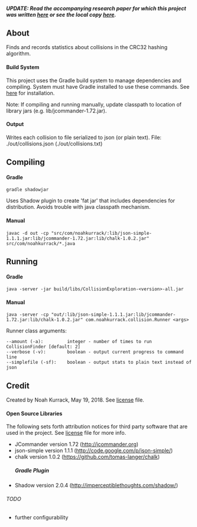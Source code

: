##### UPDATE: Read the accompanying research paper for which this project was written [here](https://www.noahkurrack.com/files/How-birthdays-can-break-encryption.pdf) or see the local copy [here](./write-up.pdf).

## About
Finds and records statistics about collisions in the CRC32 hashing algorithm.

#### Build System
This project uses the Gradle build system to manage dependencies and compiling. System must have Gradle installed to use these commands. See  [here](https://gradle.org/) for installation.

Note: If compiling and running manually, update classpath to location of library jars (e.g. lib/jcommander-1.72.jar).

#### Output
   Writes each collision to file serialized to json (or plain text).
   File: ./out/collisions.json (./out/collisions.txt)

## Compiling
#### Gradle
    gradle shadowjar
Uses Shadow plugin to create 'fat jar' that includes dependencies for distribution. Avoids trouble with java classpath mechanism.

#### Manual
    javac -d out -cp "src/com/noahkurrack/:lib/json-simple-1.1.1.jar:lib/jcommander-1.72.jar:lib/chalk-1.0.2.jar" src/com/noahkurrack/*.java

## Running
#### Gradle
    java -server -jar build/libs/CollisionExploration-<version>-all.jar
#### Manual
    java -server -cp "out/:lib/json-simple-1.1.1.jar:lib/jcommander-1.72.jar:lib/chalk-1.0.2.jar" com.noahkurrack.collision.Runner <args>


Runner class arguments:

    --amount (-a):         integer - number of times to run CollisionFinder [default: 2]
    --verbose (-v):        boolean - output current progress to command line
    --simplefile (-sf):    boolean - output stats to plain text instead of json

## Credit
Created by Noah Kurrack, May 19, 2018. See [license](./license) file.
#### Open Source Libraries
   The following sets forth attribution notices for third party software that are used in the project. See [license](./license) file for more info.
- JCommander version 1.72 (http://jcommander.org)
- json-simple version 1.1.1 (http://code.google.com/p/json-simple/)
- chalk version 1.0.2 (https://github.com/tomas-langer/chalk)
  ##### Gradle Plugin
- Shadow version 2.0.4 (http://imperceptiblethoughts.com/shadow/)

###### TODO

- further configurability